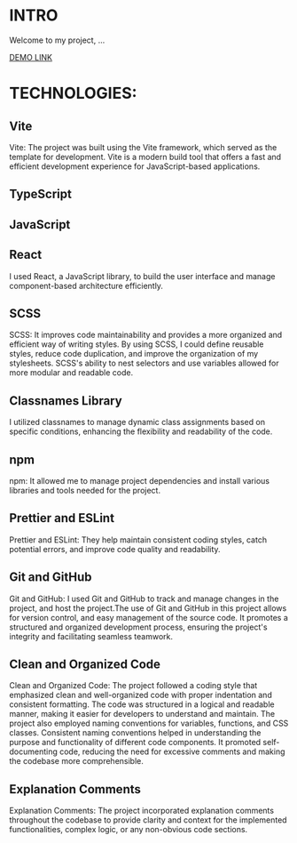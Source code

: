 # INTRO
Welcome to my project, ...

[DEMO LINK](https://kolya-movchan.github.io/cash-bandits)

# TECHNOLOGIES:

## Vite
Vite: The project was built using the Vite framework, which served as the template for development. Vite is a modern build tool that offers a fast and efficient development experience for JavaScript-based applications.

## TypeScript
## JavaScript

## React
I used React, a JavaScript library, to build the user interface and manage component-based architecture efficiently.

## SCSS
SCSS: It improves code maintainability and provides a more organized and efficient way of writing styles. By using SCSS, I could define reusable styles, reduce code duplication, and improve the organization of my stylesheets. SCSS's ability to nest selectors and use variables allowed for more modular and readable code. 

## Classnames Library
I utilized classnames to manage dynamic class assignments based on specific conditions, enhancing the flexibility and readability of the code.

## npm
npm: It allowed me to manage project dependencies and install various libraries and tools needed for the project.

## Prettier and ESLint
Prettier and ESLint: They help maintain consistent coding styles, catch potential errors, and improve code quality and readability.

## Git and GitHub
Git and GitHub: I used Git and GitHub to track and manage changes in the project, and host the project.The use of Git and GitHub in this project allows for version control, and easy management of the source code. It promotes a structured and organized development process, ensuring the project's integrity and facilitating seamless teamwork.

## Clean and Organized Code
Clean and Organized Code: The project followed a coding style that emphasized clean and well-organized code with proper indentation and consistent formatting. The code was structured in a logical and readable manner, making it easier for developers to understand and maintain. The project also employed naming conventions for variables, functions, and CSS classes. Consistent naming conventions helped in understanding the purpose and functionality of different code components. It promoted self-documenting code, reducing the need for excessive comments and making the codebase more comprehensible.

## Explanation Comments
Explanation Comments: The project incorporated explanation comments throughout the codebase to provide clarity and context for the implemented functionalities, complex logic, or any non-obvious code sections.
